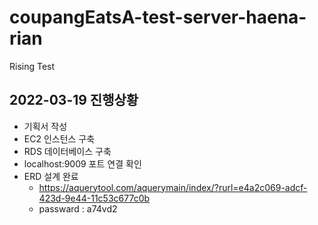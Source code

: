 # coupangEatsA-test-server-haena-rian

Rising Test

## 2022-03-19 진행상황

- 기획서 작성
- EC2 인스턴스 구축
- RDS 데이터베이스 구축
- localhost:9009 포트 연결 확인
- ERD 설계 완료
    - https://aquerytool.com/aquerymain/index/?rurl=e4a2c069-adcf-423d-9e44-11c53c677c0b
    - passward : a74vd2